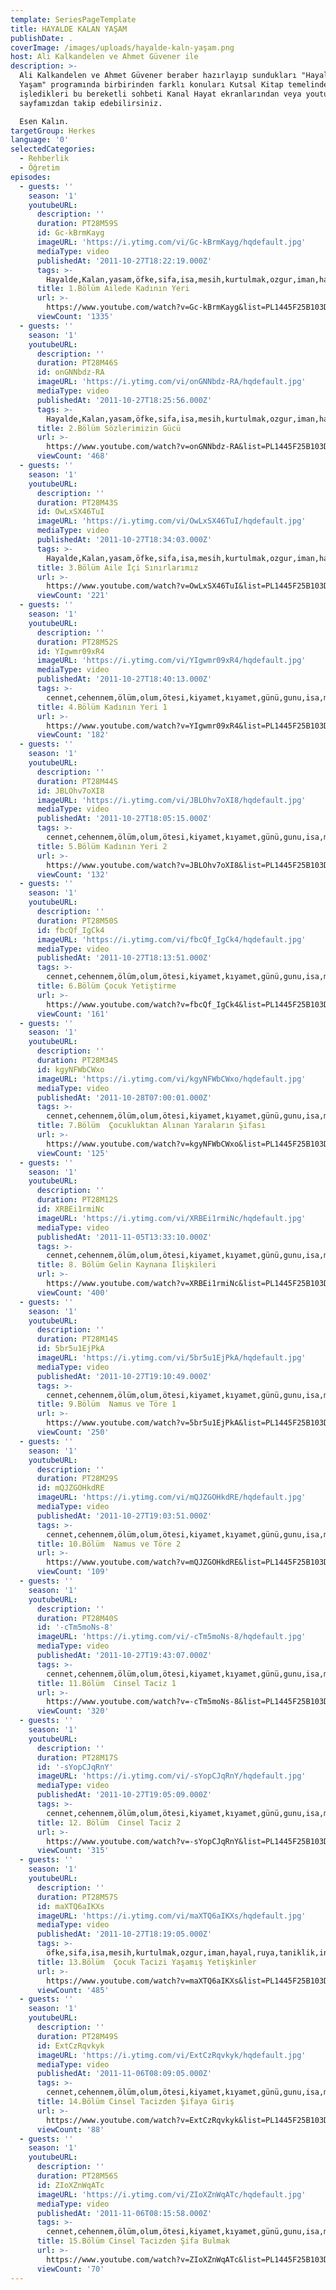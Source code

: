 ```yaml
---
template: SeriesPageTemplate
title: HAYALDE KALAN YAŞAM
publishDate: .
coverImage: /images/uploads/hayalde-kaln-yaşam.png
host: Ali Kalkandelen ve Ahmet Güvener ile
description: >-
  Ali Kalkandelen ve Ahmet Güvener beraber hazırlayıp sundukları "Hayalde Kalan
  Yaşam" programında birbirinden farklı konuları Kutsal Kitap temelinde
  işledikleri bu bereketli sohbeti Kanal Hayat ekranlarından veya youtube
  sayfamızdan takip edebilirsiniz.

  Esen Kalın.
targetGroup: Herkes
language: '0'
selectedCategories:
  - Rehberlik
  - Öğretim
episodes:
  - guests: ''
    season: '1'
    youtubeURL:
      description: ''
      duration: PT28M59S
      id: Gc-kBrmKayg
      imageURL: 'https://i.ytimg.com/vi/Gc-kBrmKayg/hqdefault.jpg'
      mediaType: video
      publishedAt: '2011-10-27T18:22:19.000Z'
      tags: >-
        Hayalde,Kalan,yasam,öfke,sifa,isa,mesih,kurtulmak,ozgur,iman,hayal,ruya,taniklik,incil,kutsal,kitap,zebur,tevrat
      title: 1.Bölüm Ailede Kadının Yeri
      url: >-
        https://www.youtube.com/watch?v=Gc-kBrmKayg&list=PL1445F25B103D7C31&index=2&t=0s
      viewCount: '1335'
  - guests: ''
    season: '1'
    youtubeURL:
      description: ''
      duration: PT28M46S
      id: onGNNbdz-RA
      imageURL: 'https://i.ytimg.com/vi/onGNNbdz-RA/hqdefault.jpg'
      mediaType: video
      publishedAt: '2011-10-27T18:25:56.000Z'
      tags: >-
        Hayalde,Kalan,yasam,öfke,sifa,isa,mesih,kurtulmak,ozgur,iman,hayal,ruya,taniklik,incil,kutsal,kitap,zebur,tevrat,aci,sözler
      title: 2.Bölüm Sözlerimizin Gücü
      url: >-
        https://www.youtube.com/watch?v=onGNNbdz-RA&list=PL1445F25B103D7C31&index=3&t=0s
      viewCount: '468'
  - guests: ''
    season: '1'
    youtubeURL:
      description: ''
      duration: PT28M43S
      id: OwLxSX46TuI
      imageURL: 'https://i.ytimg.com/vi/OwLxSX46TuI/hqdefault.jpg'
      mediaType: video
      publishedAt: '2011-10-27T18:34:03.000Z'
      tags: >-
        Hayalde,Kalan,yasam,öfke,sifa,isa,mesih,kurtulmak,ozgur,iman,hayal,ruya,taniklik,incil,kutsal,kitap,zebur,tevrat,aile,sinirlar,siddet,yalan,cocuk,terbiye,yetistirme
      title: 3.Bölüm Aile İçi Sınırlarımız
      url: >-
        https://www.youtube.com/watch?v=OwLxSX46TuI&list=PL1445F25B103D7C31&index=4&t=0s
      viewCount: '221'
  - guests: ''
    season: '1'
    youtubeURL:
      description: ''
      duration: PT28M52S
      id: YIgwmr09xR4
      imageURL: 'https://i.ytimg.com/vi/YIgwmr09xR4/hqdefault.jpg'
      mediaType: video
      publishedAt: '2011-10-27T18:40:13.000Z'
      tags: >-
        cennet,cehennem,ölüm,olum,ötesi,kiyamet,kıyamet,günü,gunu,isa,mesih,tanri,tanrı,allah,hz,peygamberler,peygamber,ahiret,yargi
      title: 4.Bölüm Kadının Yeri 1
      url: >-
        https://www.youtube.com/watch?v=YIgwmr09xR4&list=PL1445F25B103D7C31&index=5&t=0s
      viewCount: '182'
  - guests: ''
    season: '1'
    youtubeURL:
      description: ''
      duration: PT28M44S
      id: JBLOhv7oXI8
      imageURL: 'https://i.ytimg.com/vi/JBLOhv7oXI8/hqdefault.jpg'
      mediaType: video
      publishedAt: '2011-10-27T18:05:15.000Z'
      tags: >-
        cennet,cehennem,ölüm,olum,ötesi,kiyamet,kıyamet,günü,gunu,isa,mesih,tanri,tanrı,allah,hz,peygamberler,peygamber,ahiret,yargi
      title: 5.Bölüm Kadının Yeri 2
      url: >-
        https://www.youtube.com/watch?v=JBLOhv7oXI8&list=PL1445F25B103D7C31&index=6&t=0s
      viewCount: '132'
  - guests: ''
    season: '1'
    youtubeURL:
      description: ''
      duration: PT28M50S
      id: fbcQf_IgCk4
      imageURL: 'https://i.ytimg.com/vi/fbcQf_IgCk4/hqdefault.jpg'
      mediaType: video
      publishedAt: '2011-10-27T18:13:51.000Z'
      tags: >-
        cennet,cehennem,ölüm,olum,ötesi,kiyamet,kıyamet,günü,gunu,isa,mesih,tanri,tanrı,allah,hz,peygamberler,peygamber,ahiret,yargi
      title: 6.Bölüm Çocuk Yetiştirme
      url: >-
        https://www.youtube.com/watch?v=fbcQf_IgCk4&list=PL1445F25B103D7C31&index=7&t=0s
      viewCount: '161'
  - guests: ''
    season: '1'
    youtubeURL:
      description: ''
      duration: PT28M34S
      id: kgyNFWbCWxo
      imageURL: 'https://i.ytimg.com/vi/kgyNFWbCWxo/hqdefault.jpg'
      mediaType: video
      publishedAt: '2011-10-28T07:00:01.000Z'
      tags: >-
        cennet,cehennem,ölüm,olum,ötesi,kiyamet,kıyamet,günü,gunu,isa,mesih,tanri,tanrı,allah,hz,peygamberler,peygamber,ahiret,yargi
      title: 7.Bölüm  Çocukluktan Alınan Yaraların Şifası
      url: >-
        https://www.youtube.com/watch?v=kgyNFWbCWxo&list=PL1445F25B103D7C31&index=8&t=0s
      viewCount: '125'
  - guests: ''
    season: '1'
    youtubeURL:
      description: ''
      duration: PT28M12S
      id: XRBEi1rmiNc
      imageURL: 'https://i.ytimg.com/vi/XRBEi1rmiNc/hqdefault.jpg'
      mediaType: video
      publishedAt: '2011-11-05T13:33:10.000Z'
      tags: >-
        cennet,cehennem,ölüm,olum,ötesi,kiyamet,kıyamet,günü,gunu,isa,mesih,tanri,tanrı,allah,hz,peygamberler,peygamber,ahiret,yargi
      title: 8. Bölüm Gelin Kaynana İlişkileri
      url: >-
        https://www.youtube.com/watch?v=XRBEi1rmiNc&list=PL1445F25B103D7C31&index=9&t=0s
      viewCount: '400'
  - guests: ''
    season: '1'
    youtubeURL:
      description: ''
      duration: PT28M14S
      id: 5br5u1EjPkA
      imageURL: 'https://i.ytimg.com/vi/5br5u1EjPkA/hqdefault.jpg'
      mediaType: video
      publishedAt: '2011-10-27T19:10:49.000Z'
      tags: >-
        cennet,cehennem,ölüm,olum,ötesi,kiyamet,kıyamet,günü,gunu,isa,mesih,tanri,tanrı,allah,hz,peygamberler,peygamber,ahiret,yargi
      title: 9.Bölüm  Namus ve Töre 1
      url: >-
        https://www.youtube.com/watch?v=5br5u1EjPkA&list=PL1445F25B103D7C31&index=10&t=0s
      viewCount: '250'
  - guests: ''
    season: '1'
    youtubeURL:
      description: ''
      duration: PT28M29S
      id: mQJZGOHkdRE
      imageURL: 'https://i.ytimg.com/vi/mQJZGOHkdRE/hqdefault.jpg'
      mediaType: video
      publishedAt: '2011-10-27T19:03:51.000Z'
      tags: >-
        cennet,cehennem,ölüm,olum,ötesi,kiyamet,kıyamet,günü,gunu,isa,mesih,tanri,tanrı,allah,hz,peygamberler,peygamber,ahiret,yargi
      title: 10.Bölüm  Namus ve Töre 2
      url: >-
        https://www.youtube.com/watch?v=mQJZGOHkdRE&list=PL1445F25B103D7C31&index=11&t=0s
      viewCount: '109'
  - guests: ''
    season: '1'
    youtubeURL:
      description: ''
      duration: PT28M40S
      id: '-cTm5moNs-8'
      imageURL: 'https://i.ytimg.com/vi/-cTm5moNs-8/hqdefault.jpg'
      mediaType: video
      publishedAt: '2011-10-27T19:43:07.000Z'
      tags: >-
        cennet,cehennem,ölüm,olum,ötesi,kiyamet,kıyamet,günü,gunu,isa,mesih,tanri,tanrı,allah,hz,peygamberler,peygamber,ahiret,yargi
      title: 11.Bölüm  Cinsel Taciz 1
      url: >-
        https://www.youtube.com/watch?v=-cTm5moNs-8&list=PL1445F25B103D7C31&index=12&t=0s
      viewCount: '320'
  - guests: ''
    season: '1'
    youtubeURL:
      description: ''
      duration: PT28M17S
      id: '-sYopCJqRnY'
      imageURL: 'https://i.ytimg.com/vi/-sYopCJqRnY/hqdefault.jpg'
      mediaType: video
      publishedAt: '2011-10-27T19:05:09.000Z'
      tags: >-
        cennet,cehennem,ölüm,olum,ötesi,kiyamet,kıyamet,günü,gunu,isa,mesih,tanri,tanrı,allah,hz,peygamberler,peygamber,ahiret,yargi
      title: 12. Bölüm  Cinsel Taciz 2
      url: >-
        https://www.youtube.com/watch?v=-sYopCJqRnY&list=PL1445F25B103D7C31&index=13&t=0s
      viewCount: '315'
  - guests: ''
    season: '1'
    youtubeURL:
      description: ''
      duration: PT28M57S
      id: maXTQ6aIKXs
      imageURL: 'https://i.ytimg.com/vi/maXTQ6aIKXs/hqdefault.jpg'
      mediaType: video
      publishedAt: '2011-10-27T18:19:05.000Z'
      tags: >-
        öfke,sifa,isa,mesih,kurtulmak,ozgur,iman,hayal,ruya,taniklik,incil,kutsal,kitap,zebur,cennet,cehennem,ölüm,olum,ötesi,kiyamet,kıyamet,günü,gunu,tanri,tanrı,allah,hz,peygamberler,peygamber,ahiret,yargi,tevrat,aile,sinirlar,siddet,yalan,cocuk,terbiye,yetistirme,zina,taciz
      title: 13.Bölüm  Çocuk Tacizi Yaşamış Yetişkinler
      url: >-
        https://www.youtube.com/watch?v=maXTQ6aIKXs&list=PL1445F25B103D7C31&index=14&t=0s
      viewCount: '485'
  - guests: ''
    season: '1'
    youtubeURL:
      description: ''
      duration: PT28M49S
      id: ExtCzRqvkyk
      imageURL: 'https://i.ytimg.com/vi/ExtCzRqvkyk/hqdefault.jpg'
      mediaType: video
      publishedAt: '2011-11-06T08:09:05.000Z'
      tags: >-
        cennet,cehennem,ölüm,olum,ötesi,kiyamet,kıyamet,günü,gunu,isa,mesih,tanri,tanrı,allah,hz,peygamberler,peygamber,ahiret,yargi
      title: 14.Bölüm Cinsel Tacizden Şifaya Giriş
      url: >-
        https://www.youtube.com/watch?v=ExtCzRqvkyk&list=PL1445F25B103D7C31&index=15&t=0s
      viewCount: '88'
  - guests: ''
    season: '1'
    youtubeURL:
      description: ''
      duration: PT28M56S
      id: ZIoXZnWqATc
      imageURL: 'https://i.ytimg.com/vi/ZIoXZnWqATc/hqdefault.jpg'
      mediaType: video
      publishedAt: '2011-11-06T08:15:58.000Z'
      tags: >-
        cennet,cehennem,ölüm,olum,ötesi,kiyamet,kıyamet,günü,gunu,isa,mesih,tanri,tanrı,allah,hz,peygamberler,peygamber,ahiret,yargi
      title: 15.Bölüm Cinsel Tacizden Şifa Bulmak
      url: >-
        https://www.youtube.com/watch?v=ZIoXZnWqATc&list=PL1445F25B103D7C31&index=16&t=0s
      viewCount: '70'
---
```



